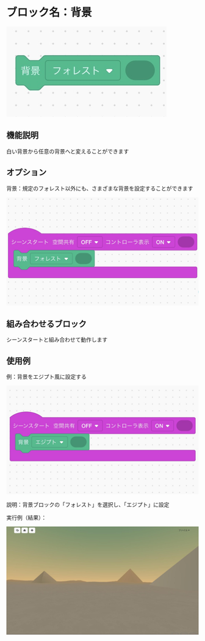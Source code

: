 # ブロック名：背景
![背景のブロック](../images/environment/envir.jpg?raw=true)

## 機能説明
白い背景から任意の背景へと変えることができます

## オプション
背景：規定のフォレスト以外にも、さまざまな背景を設定することができます

![直方体のオプション](../images/environment/forest.jpg?raw=true)

## 組み合わせるブロック
シーンスタートと組み合わせて動作します

## 使用例
例：背景をエジプト風に設定する

![使用例](../images/environment/scenestart.jpg?raw=true)

説明：背景ブロックの「フォレスト」を選択し、「エジプト」に設定

実行例（結果）：

![実行例](../images/environment/expic.jpg?raw=true)
